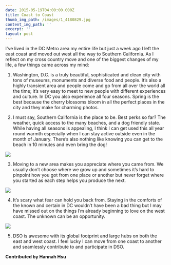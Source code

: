 ```yaml
---
date: 2015-05-19T04:00:00.000Z
title: Coast to Coast
thumb_img_path: /images/1_4180829.jpg
content_img_path: ''
excerpt: ''
layout: post
---
```

I've lived in the DC Metro area my entire life but just a week ago I left the east coast and moved out west all the way to Southern California. As I reflect on my cross country move and one of the biggest changes of my life, a few things came across my mind:

1. Washington, D.C. is a truly beautiful, sophisticated and clean city with tons of museums, monuments and diverse food and people. It’s also a highly transient area and people come and go from all over the world all the time; it’s very easy to meet to new people with different experiences and culture. In DC you also experience all four seasons. Spring is the best because the cherry blossoms bloom in all the perfect places in the city and they make for charming photos.

2. I must say, Southern California is the place to be. Best perks so far? The weather, quick access to the many beaches, and a dog friendly state. While having all seasons is appealing, I think I can get used this all year round warmth especially when I can stay active outside even in the month of January. There’s also nothing like knowing you can get to the beach in 10 minutes and even bring the dog!

![](/images/2_9496458.png)

3. Moving to a new area makes you appreciate where you came from. We usually don’t choose where we grow up and sometimes it’s hard to pinpoint how you got from one place or another but never forget where you started as each step helps you produce the next.

![](/images/3_937500.jpg)

4. It’s scary what fear can hold you back from. Staying in the comforts of the known and certain in DC wouldn’t have been a bad thing but I may have missed out on the things I’m already beginning to love on the west coast. The unknown can be an opportunity.

![](/images/4_4356538.jpg)

5. DSO is awesome with its global footprint and large hubs on both the east and west coast.  I feel lucky I can move from one coast to another and seamlessly contribute to and participate in DSO.

**Contributed by Hannah Hsu**